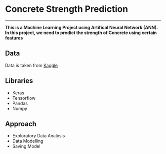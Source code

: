 # Concrete Strength Prediction
<hr>

**This is a Machine Learning Project using Artifical Neural Network (ANN).**<br>
**In this project, we need to predict the strength of Concrete using certain features**

## Data
Data is taken from <a href= "https://www.kaggle.com/maajdl/yeh-concret-data">Kaggle</a>

## Libraries
* Keras
* Tensorflow
* Pandas
* Numpy

## Approach
* Exploratory Data Analysis
* Data Modelling
* Saving Model

